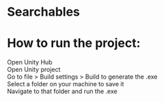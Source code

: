 # Searchables

# How to run the project:
Open Unity Hub <br />
Open Unity project <br />
Go to file > Build settings > Build to generate the .exe <br />
Select a folder on your machine to save it <br />
Navigate to that folder and run the .exe
